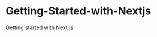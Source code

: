 # Getting-Started-with-Nextjs
Getting started with [Next.js](https://nextjs.org/learn/basics/getting-started/setup)
